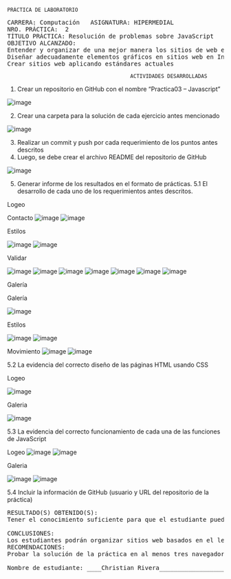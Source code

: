 
 	PRÁCTICA DE LABORATORIO 

<pre>CARRERA: Computación	ASIGNATURA: HIPERMEDIAL
NRO. PRÁCTICA:	2	
TÍTULO PRÁCTICA: Resolución de problemas sobre JavaScript
OBJETIVO ALCANZADO:
Entender y organizar de una mejor manera los sitios de web en Internet 
Diseñar adecuadamente elementos gráficos en sitios web en Internet. 
Crear sitios web aplicando estándares actuales</pre>

                                            ACTIVIDADES DESARROLLADAS
1.	Crear un repositorio en GitHub con el nombre “Practica03 – Javascript”

![image](https://user-images.githubusercontent.com/52549697/68945361-3b46f080-077e-11ea-82af-05a64de58586.png)

2.	Crear una carpeta para la solución de cada ejercicio antes mencionado

![image](https://user-images.githubusercontent.com/52549697/68945795-32a2ea00-077f-11ea-960a-b00599f4ab5a.png)

3.	Realizar un commit y push por cada requerimiento de los puntos antes descritos
4.	Luego, se debe crear el archivo README del repositorio de GitHub

![image](https://user-images.githubusercontent.com/52549697/68945965-b6f56d00-077f-11ea-95b1-9d43f758026e.png)

5.	Generar informe de los resultados en el formato de prácticas.
5.1	El desarrollo de cada uno de los requerimientos antes descritos.

Logeo 

Contacto
![image](https://user-images.githubusercontent.com/52549697/68946645-7dbdfc80-0781-11ea-88ce-688a4ecfacdd.png)
![image](https://user-images.githubusercontent.com/52549697/68946690-97f7da80-0781-11ea-843d-4fca893bace1.png)


Estilos

![image](https://user-images.githubusercontent.com/52549697/68946886-089ef700-0782-11ea-8f39-c0393962558e.png)
![image](https://user-images.githubusercontent.com/52549697/68946916-1eacb780-0782-11ea-9147-12acb3ef0241.png)


Validar

![image](https://user-images.githubusercontent.com/52549697/68947514-a5ae5f80-0783-11ea-96f3-e5b4ace99ede.png)
![image](https://user-images.githubusercontent.com/52549697/68947555-c7a7e200-0783-11ea-838d-1d300084d0f8.png)
![image](https://user-images.githubusercontent.com/52549697/68947589-e1492980-0783-11ea-9068-723e6ab8e14a.png)
![image](https://user-images.githubusercontent.com/52549697/68947655-03db4280-0784-11ea-8df7-6236f39eb110.png)
![image](https://user-images.githubusercontent.com/52549697/68947721-24a39800-0784-11ea-9cd4-dd5de73340ed.png)
![image](https://user-images.githubusercontent.com/52549697/68947766-40a73980-0784-11ea-8196-ecc040fe96ec.png)
![image](https://user-images.githubusercontent.com/52549697/68947798-54eb3680-0784-11ea-862e-5d5271b9d715.png)

Galería

Galería

![image](https://user-images.githubusercontent.com/52549697/68948541-18203f00-0786-11ea-8c14-3bf6e31feeda.png)


Estilos

![image](https://user-images.githubusercontent.com/52549697/68948833-c330f880-0786-11ea-8f8f-7ab42b16f363.png)
![image](https://user-images.githubusercontent.com/52549697/68948878-e3f94e00-0786-11ea-869d-943a7216c024.png)

Movimiento
![image](https://user-images.githubusercontent.com/52549697/68949206-8addea00-0787-11ea-8a4f-bc72ffd0548f.png)
![image](https://user-images.githubusercontent.com/52549697/68949291-b9f45b80-0787-11ea-9829-ea2728dfe681.png)

5.2	La evidencia del correcto diseño de las páginas HTML usando CSS

Logeo

![image](https://user-images.githubusercontent.com/52549697/68949591-574f8f80-0788-11ea-8a30-efecc95b5e50.png)

Galeria

![image](https://user-images.githubusercontent.com/52549697/68949982-3b98b900-0789-11ea-9c51-61f599cc6db1.png)

5.3	La evidencia del correcto funcionamiento de cada una de las funciones de JavaScript

Logeo
![image](https://user-images.githubusercontent.com/52549697/68950082-6a169400-0789-11ea-8c79-e5d78182cdc4.png)
![image](https://user-images.githubusercontent.com/52549697/68950233-bc57b500-0789-11ea-9cce-3b641eef3ef6.png)

Galeria

![image](https://user-images.githubusercontent.com/52549697/68950333-ef9a4400-0789-11ea-9960-cd469274fee5.png)
![image](https://user-images.githubusercontent.com/52549697/68950350-f88b1580-0789-11ea-981e-b485d92b32db.png)


5.4	Incluir la información de GitHub (usuario y URL del repositorio de la práctica)  

<pre>
RESULTADO(S) OBTENIDO(S):
Tener el conocimiento suficiente para que el estudiante pueda entender y organizar de una mejor manera los sitios de web y de negocios en Internet

CONCLUSIONES:
Los estudiantes podrán organizar sitios web basados en el lenguaje de etiquetado HTML, CSS y JavaScrip
RECOMENDACIONES:
Probar la solución de la práctica en al menos tres navegadores web; Google Chrome, Firefox y Safari

Nombre de estudiante: ____Christian Rivera_________________________


</pre>

